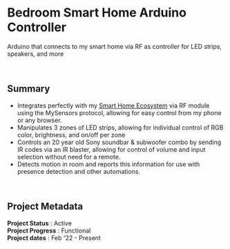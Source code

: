 # Bedroom Smart Home Arduino Controller

Arduino that connects to my smart home via RF as controller for LED strips, speakers, and more

<br>

## Summary
 - Integrates perfectly with my [Smart Home Ecosystem](https://github.com/a-dubs/smart-home) via RF module using the MySensors protocol, allowing for easy control from my phone or any browser.
 - Manipulates 3 zones of LED strips, allowing for individual control of RGB color, brightness, and on/off per zone
 - Controls an 20 year old Sony soundbar & subwoofer combo by sending IR codes via an IR blaster, allowing for control of volume and input selection without need for a remote.
 - Detects motion in room and reports this information for use with presence detection and other automations.

<br>

<!-- ## Image Gallery

### Placeholder Image (This is the image's caption/label)
![Please end my suffering... (This is the image's alt text)](https://github.com/a-dubs/github-project-template/blob/master/image_gallery/Please_replace_me_I_am_begging_you.jpg)
<br> -->

## Project Metadata

**Project Status** : Active  
**Project Progress** : Functional  
**Project dates** : Feb '22 - Present  


<!-- portfolio.alecwarren.com position priority = 1 (-1 is lowest, 0 is default, 10 is highest) -->
